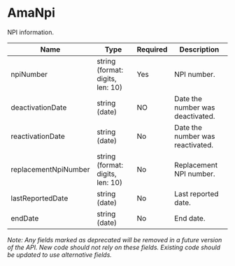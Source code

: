 # AmaNpi

NPI information.

| Name | Type | Required | Description |
| - | - | - | - |
| npiNumber | string (format: digits, len: 10) | Yes | NPI number. |
| deactivationDate | string (date) | NO | Date the number was deactivated. |
| reactivationDate | string (date) | No | Date the number was reactivated. |
| replacementNpiNumber | string (format: digits, len: 10) | No | Replacement NPI number. |
| lastReportedDate | string (date) | No | Last reported date. |
| endDate | string (date) | No | End date. |

*Note: Any fields marked as deprecated will be removed in a future version of the API. New code should not rely on these fields. Existing code should be updated to use alternative fields.*
